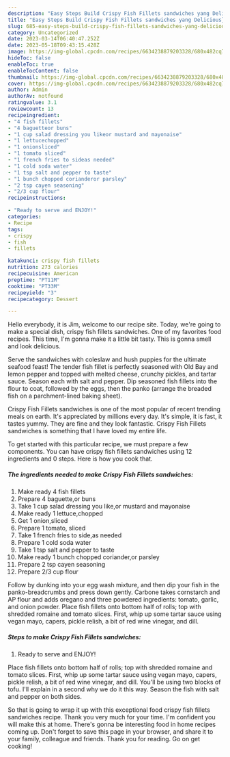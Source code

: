 ```yaml
---
description: "Easy Steps Build Crispy Fish Fillets sandwiches yang Delicious}"
title: "Easy Steps Build Crispy Fish Fillets sandwiches yang Delicious}"
slug: 685-easy-steps-build-crispy-fish-fillets-sandwiches-yang-delicious
category: Uncategorized
date: 2023-03-14T06:40:47.252Z
date: 2023-05-18T09:43:15.428Z
image: https://img-global.cpcdn.com/recipes/6634238879203328/680x482cq70/crispy-fish-fillets-sandwiches-recipe-main-photo.jpg
hideToc: false
enableToc: true
enableTocContent: false
thumbnail: https://img-global.cpcdn.com/recipes/6634238879203328/680x482cq70/crispy-fish-fillets-sandwiches-recipe-main-photo.jpg
cover: https://img-global.cpcdn.com/recipes/6634238879203328/680x482cq70/crispy-fish-fillets-sandwiches-recipe-main-photo.jpg
author: Admin
authorAv: notfound
ratingvalue: 3.1
reviewcount: 13
recipeingredient:
- "4 fish fillets"
- "4 baguetteor buns"
- "1 cup salad dressing you likeor mustard and mayonaise"
- "1 lettucechopped"
- "1 onionsliced"
- "1 tomato sliced"
- "1 french fries to sideas needed"
- "1 cold soda water"
- "1 tsp salt and pepper to taste"
- "1 bunch chopped corianderor parsley"
- "2 tsp cayen seasoning"
- "2/3 cup flour"
recipeinstructions:

- "Ready to serve and ENJOY!"
categories:
- Recipe
tags:
- crispy
- fish
- fillets

katakunci: crispy fish fillets 
nutrition: 273 calories
recipecuisine: American
preptime: "PT11M"
cooktime: "PT33M"
recipeyield: "3"
recipecategory: Dessert

---
```



Hello everybody, it is Jim, welcome to our recipe site. Today, we're going to make a special dish, crispy fish fillets sandwiches. One of my favorites food recipes. This time, I'm gonna make it a little bit tasty. This is gonna smell and look delicious.

Serve the sandwiches with coleslaw and hush puppies for the ultimate seafood feast! The tender fish fillet is perfectly seasoned with Old Bay and lemon pepper and topped with melted cheese, crunchy pickles, and tartar sauce. Season each with salt and pepper. Dip seasoned fish fillets into the flour to coat, followed by the eggs, then the panko (arrange the breaded fish on a parchment-lined baking sheet).

Crispy Fish Fillets sandwiches is one of the most popular of recent trending meals on earth. It's appreciated by millions every day. It's simple, it is fast, it tastes yummy. They are fine and they look fantastic. Crispy Fish Fillets sandwiches is something that I have loved my entire life.


To get started with this particular recipe, we must prepare a few components. You can have crispy fish fillets sandwiches using 12 ingredients and 0 steps. Here is how you cook that.

<!--inarticleads1-->

##### The ingredients needed to make Crispy Fish Fillets sandwiches:

1. Make ready 4 fish fillets
1. Prepare 4 baguette,or buns
1. Take 1 cup salad dressing you like,or mustard and mayonaise
1. Make ready 1 lettuce,chopped
1. Get 1 onion,sliced
1. Prepare 1 tomato, sliced
1. Take 1 french fries to side,as needed
1. Prepare 1 cold soda water
1. Take 1 tsp salt and pepper to taste
1. Make ready 1 bunch chopped coriander,or parsley
1. Prepare 2 tsp cayen seasoning
1. Prepare 2/3 cup flour


Follow by dunking into your egg wash mixture, and then dip your fish in the panko-breadcrumbs and press down gently. Carbone takes cornstarch and AP flour and adds oregano and three powdered ingredients: tomato, garlic, and onion powder. Place fish fillets onto bottom half of rolls; top with shredded romaine and tomato slices. First, whip up some tartar sauce using vegan mayo, capers, pickle relish, a bit of red wine vinegar, and dill. 

<!--inarticleads2-->

##### Steps to make Crispy Fish Fillets sandwiches:


1. Ready to serve and ENJOY!

Place fish fillets onto bottom half of rolls; top with shredded romaine and tomato slices. First, whip up some tartar sauce using vegan mayo, capers, pickle relish, a bit of red wine vinegar, and dill. You&#39;ll be using two blocks of tofu. I&#39;ll explain in a second why we do it this way. Season the fish with salt and pepper on both sides. 

So that is going to wrap it up with this exceptional food crispy fish fillets sandwiches recipe. Thank you very much for your time. I'm confident you will make this at home. There's gonna be interesting food in home recipes coming up. Don't forget to save this page in your browser, and share it to your family, colleague and friends. Thank you for reading. Go on get cooking!
